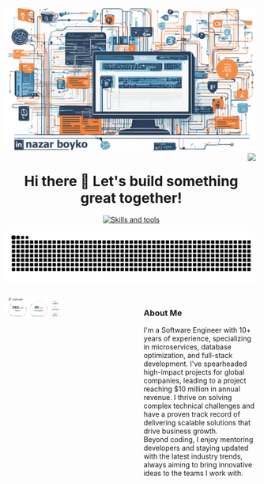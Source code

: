 [![Alt text](banner.png)](https://www.linkedin.com/in/nazar-boyko "Nazar Boyko - LinkedIn")
<img align="right" src="https://visitor-badge.laobi.icu/badge?page_id=nazar_boyko_visitor_badge&left_color=royalblue&right_color=black" />
<h1 align="center">Hi there 👋 Let's build something great together! </h1>
<p align="center">
  <a href="https://skillicons.dev">
    <img src="https://skillicons.dev/icons?i=aws,azure,php,js,go,ts,laravel,react,vue,nodejs,linux,kubernetes,grafana,graphql,postgres" alt="Skills and tools"/>
  </a>
</p>

![GitHub Snake](https://raw.githubusercontent.com/nazboyko/nazboyko/main/github-snake.svg)

<div style="display: flex; justify-content: space-between; align-items: flex-start; margin-top: 20px;">
    <!-- Left Column: Metrics -->
    <div style="flex: 1; max-width: 45%;">
        <a href="https://leetcode.com/u/Nazaroo/" target="_blank" style="text-decoration: none;">
            <img align="left" width="50%"
            alt="Nazar Boyko - Leetcode Statistics. If you see this text, probably I removed the statistics banner for some reason :/"
            src="https://github.com/nazboyko/nazboyko/raw/main/leetcode-statictics.png">
        </a>
    </div>
    <!-- Right Column: About Me -->
    <div style="flex: 1; max-width: 45%; text-align: left; margin-left: 20px;">
        <h3>About Me</h3>
        <p>
            I'm a Software Engineer with 10+ years of experience, specializing in microservices, database optimization,
            and full-stack development. I've spearheaded high-impact projects for global companies,
            leading to a project reaching $10 million in annual revenue. I thrive on solving complex technical challenges
            and have a proven track record of delivering scalable solutions that drive business growth.
        <br>
            Beyond coding, I enjoy mentoring developers and staying updated with the latest industry trends,
            always aiming to bring innovative ideas to the teams I work with.
        </p>
    </div>
</div>
